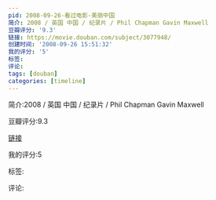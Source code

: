 ```yaml
---
pid: 2008-09-26-看过电影-美丽中国
简介: 2008 / 英国 中国 / 纪录片 / Phil Chapman Gavin Maxwell
豆瓣评分: '9.3'
链接: https://movie.douban.com/subject/3077948/
创建时间: '2008-09-26 15:51:32'
我的评分: '5'
标签:
评论:
tags: [douban]
categories: [timeline]
---
```

简介:2008 / 英国 中国 / 纪录片 / Phil Chapman Gavin Maxwell

豆瓣评分:9.3

[链接](https://movie.douban.com/subject/3077948/)

我的评分:5

标签:

评论:

